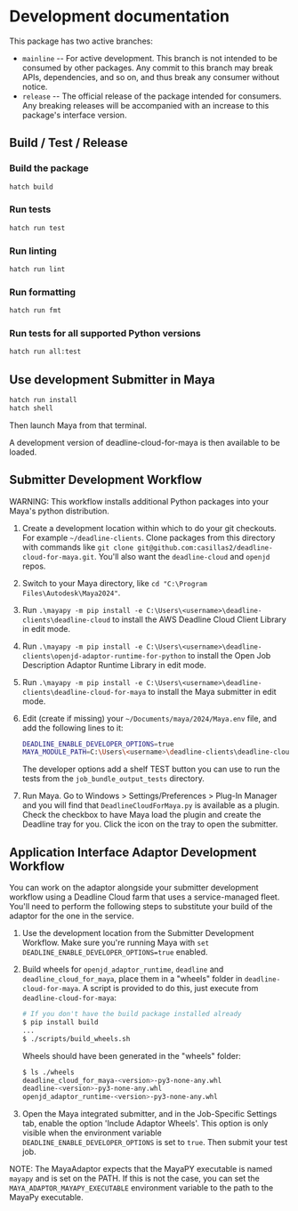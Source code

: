 # Development documentation

This package has two active branches:

- `mainline` -- For active development. This branch is not intended to be consumed by other packages. Any commit to this branch may break APIs, dependencies, and so on, and thus break any consumer without notice.
- `release` -- The official release of the package intended for consumers. Any breaking releases will be accompanied with an increase to this package's interface version.

## Build / Test / Release

### Build the package

```bash
hatch build
```

### Run tests

```bash
hatch run test
```

### Run linting

```bash
hatch run lint
```

### Run formatting

```bash
hatch run fmt
```

### Run tests for all supported Python versions

```bash
hatch run all:test
```

## Use development Submitter in Maya

```bash
hatch run install
hatch shell
```
Then launch Maya from that terminal.

A development version of deadline-cloud-for-maya is then available to be loaded.

## Submitter Development Workflow

WARNING: This workflow installs additional Python packages into your Maya's python distribution.

1. Create a development location within which to do your git checkouts. For example `~/deadline-clients`. Clone packages from this directory with commands like `git clone git@github.com:casillas2/deadline-cloud-for-maya.git`. You'll also want the `deadline-cloud` and `openjd` repos.
2. Switch to your Maya directory, like `cd "C:\Program Files\Autodesk\Maya2024"`.
3. Run `.\mayapy -m pip install -e C:\Users\<username>\deadline-clients\deadline-cloud` to install the AWS Deadline Cloud Client Library in edit mode.
4. Run `.\mayapy -m pip install -e C:\Users\<username>\deadline-clients\openjd-adaptor-runtime-for-python` to install the Open Job Description Adaptor Runtime Library in edit mode.
5. Run `.\mayapy -m pip install -e C:\Users\<username>\deadline-clients\deadline-cloud-for-maya` to install the Maya submitter in edit mode.
6. Edit (create if missing) your `~/Documents/maya/2024/Maya.env` file, and add the following lines to it:

   ```bash
   DEADLINE_ENABLE_DEVELOPER_OPTIONS=true
   MAYA_MODULE_PATH=C:\Users\<username>\deadline-clients\deadline-cloud-for-maya\maya_submitter_plugin
   ```

   The developer options add a shelf TEST button you can use to run the tests from the `job_bundle_output_tests` directory.
7. Run Maya. Go to Windows > Settings/Preferences > Plug-In Manager and you will find that `DeadlineCloudForMaya.py` is available as a plugin. Check the checkbox to have Maya load the plugin and create the Deadline tray for you. Click the icon on the tray to open the submitter.

## Application Interface Adaptor Development Workflow

You can work on the adaptor alongside your submitter development workflow using a Deadline Cloud
farm that uses a service-managed fleet. You'll need to perform the following steps to substitute
your build of the adaptor for the one in the service.

1. Use the development location from the Submitter Development Workflow. Make sure you're running Maya with `set DEADLINE_ENABLE_DEVELOPER_OPTIONS=true` enabled.
2. Build wheels for `openjd_adaptor_runtime`, `deadline` and `deadline_cloud_for_maya`, place them in a "wheels" folder in `deadline-cloud-for-maya`. A script is provided to do this, just execute from `deadline-cloud-for-maya`:

   ```bash
   # If you don't have the build package installed already
   $ pip install build
   ...
   $ ./scripts/build_wheels.sh
   ```

   Wheels should have been generated in the "wheels" folder:

   ```bash
   $ ls ./wheels
   deadline_cloud_for_maya-<version>-py3-none-any.whl
   deadline-<version>-py3-none-any.whl
   openjd_adaptor_runtime-<version>-py3-none-any.whl
   ```

3. Open the Maya integrated submitter, and in the Job-Specific Settings tab, enable the option 'Include Adaptor Wheels'. This option is only visible when the environment variable `DEADLINE_ENABLE_DEVELOPER_OPTIONS` is set to `true`. Then submit your test job.



NOTE: The MayaAdaptor expects that the MayaPY executable is named `mayapy` and is set on the PATH. If this is not the case, you can set the `MAYA_ADAPTOR_MAYAPY_EXECUTABLE` environment variable to the path to the MayaPy executable.
